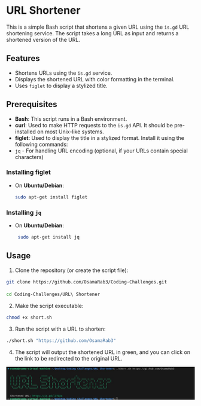 # URL Shortener

This is a simple Bash script that shortens a given URL using the `is.gd` URL shortening service. The script takes a long URL as input and returns a shortened version of the URL.

## Features

- Shortens URLs using the `is.gd` service.
- Displays the shortened URL with color formatting in the terminal.
- Uses `figlet` to display a stylized title.

## Prerequisites

- **Bash**: This script runs in a Bash environment.
- **curl**: Used to make HTTP requests to the `is.gd` API. It should be pre-installed on most Unix-like systems.
- **figlet**: Used to display the title in a stylized format. Install it using the following commands:
-  `jq` - For handling URL encoding (optional, if your URLs contain special characters)

### Installing figlet

- On **Ubuntu/Debian**:
  ```bash
  sudo apt-get install figlet
  ```
### Installing `jq`
- On **Ubuntu/Debian**:
  ```bash
   sudo apt-get install jq
   ```
## Usage
1. Clone the repository (or create the script file):
```bash 
git clone https://github.com/OsamaRab3/Coding-Challenges.git

cd Coding-Challenges/URL\ Shortener
```
2. Make the script executable:
```bash
chmod +x short.sh
```
3. Run the script with a URL to shorten:
```bash
./short.sh "https://github.com/OsamaRab3"
``` 

4. The script will output the shortened URL in green, and you can click on the link to be redirected to the original URL.

![shortgithub](shortgithub.png)

